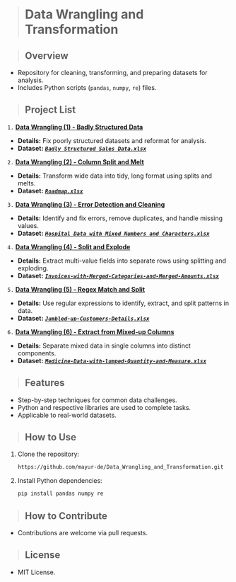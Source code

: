 > # **Data Wrangling and Transformation**

> ## **Overview**  
- Repository for cleaning, transforming, and preparing datasets for analysis.  
- Includes Python scripts (`pandas`, `numpy`, `re`) files.  


> ## **Project List**  

`1.` [**Data Wrangling (1) - Badly Structured Data**](https://github.com/mayur-de/Data_Wrangling_and_Transformation/blob/416e2452b2b241703eeebd3e3f9d6baa56c10273/Data%20Wrangling%20(1)%20-%20Badly%20Structured%20Data.ipynb)
- **Details:** Fix poorly structured datasets and reformat for analysis. 
- **Dataset:** [**_`Badly Structured Sales Data.xlsx`_**](https://github.com/mayur-de/Data_Wrangling_and_Transformation/blob/416e2452b2b241703eeebd3e3f9d6baa56c10273/Datasets/Badly%20Structured%20Sales%20Data.xlsx)

`2.` [**Data Wrangling (2) - Column Split and Melt**](https://github.com/mayur-de/Data_Wrangling_and_Transformation/blob/4d144e3bee40df161dff061c3cb2376092ffdc77/Data%20Wrangling%20(2)%20-%20Column%20Split%20and%20Melt.ipynb) 
- **Details:** Transform wide data into tidy, long format using splits and melts.  
- **Dataset:** [**_`Roadmap.xlsx`_**](https://github.com/mayur-de/Data_Wrangling_and_Transformation/blob/4d144e3bee40df161dff061c3cb2376092ffdc77/Datasets/Roadmap.xlsx)

`3.` [**Data Wrangling (3) - Error Detection and Cleaning**](https://github.com/mayur-de/Data_Wrangling_and_Transformation/blob/466a92eb8f0bc3812d6c2eb79a697afe94d36676/Data%20Wrangling%20(3)%20-%20Error%20Detection%20and%20Cleaning.ipynb)  
- **Details:** Identify and fix errors, remove duplicates, and handle missing values.  
- **Dataset:** [**_`Hospital Data with Mixed Numbers and Characters.xlsx`_**](https://github.com/mayur-de/Data_Wrangling_and_Transformation/blob/466a92eb8f0bc3812d6c2eb79a697afe94d36676/Datasets/Hospital%20Data%20with%20Mixed%20Numbers%20and%20Characters.xlsx)

`4.` [**Data Wrangling (4) - Split and Explode**](https://github.com/mayur-de/Data_Wrangling_and_Transformation/blob/466a92eb8f0bc3812d6c2eb79a697afe94d36676/Data%20Wrangling%20(4)%20-%20Split%20and%20Explode.ipynb) 
- **Details:** Extract multi-value fields into separate rows using splitting and exploding.  
- **Dataset:** [**_`Invoices-with-Merged-Categories-and-Merged-Amounts.xlsx`_**](https://github.com/mayur-de/Data_Wrangling_and_Transformation/blob/466a92eb8f0bc3812d6c2eb79a697afe94d36676/Datasets/Invoices-with-Merged-Categories-and-Merged-Amounts.xlsx)

`5.` [**Data Wrangling (5) - Regex Match and Split**](https://github.com/mayur-de/Data_Wrangling_and_Transformation/blob/466a92eb8f0bc3812d6c2eb79a697afe94d36676/Data%20Wrangling%20(5)%20-%20Regex%20Match%20and%20Split.ipynb)
- **Details:** Use regular expressions to identify, extract, and split patterns in data.  
- **Dataset:** [**_`Jumbled-up-Customers-Details.xlsx`_**](https://github.com/mayur-de/Data_Wrangling_and_Transformation/blob/466a92eb8f0bc3812d6c2eb79a697afe94d36676/Datasets/Jumbled-up-Customers-Details.xlsx)

`6.` [**Data Wrangling (6) - Extract from Mixed-up Columns**](https://github.com/mayur-de/Data_Wrangling_and_Transformation/blob/466a92eb8f0bc3812d6c2eb79a697afe94d36676/Data%20Wrangling%20(6)%20-%20Extract%20from%20Mixedup%20Columns.ipynb)  
- **Details:** Separate mixed data in single columns into distinct components.  
- **Dataset:** [**_`Medicine-Data-with-lumped-Quantity-and-Measure.xlsx`_**](https://github.com/mayur-de/Data_Wrangling_and_Transformation/blob/466a92eb8f0bc3812d6c2eb79a697afe94d36676/Datasets/Medicine-Data-with-lumped-Quantity-and-Measure.xlsx)

> ## **Features**  
- Step-by-step techniques for common data challenges.  
- Python and respective libraries are used to complete tasks. 
- Applicable to real-world datasets.  


> ## **How to Use**  
1. Clone the repository:  
   ```bash
   https://github.com/mayur-de/Data_Wrangling_and_Transformation.git
   ```  
2. Install Python dependencies:  
   ```bash
   pip install pandas numpy re
   ```  

> ## **How to Contribute**  
- Contributions are welcome via pull requests.  

> ## **License**  
- MIT License.  
